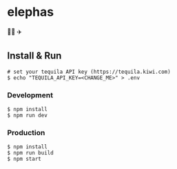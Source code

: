 # elephas

🕵️‍♀️ ✈️

## Install & Run

```console
# set your tequila API key (https://tequila.kiwi.com)
$ echo "TEQUILA_API_KEY=<CHANGE_ME>" > .env
```

### Development

```console
$ npm install
$ npm run dev
```

### Production

```console
$ npm install
$ npm run build
$ npm start
```
